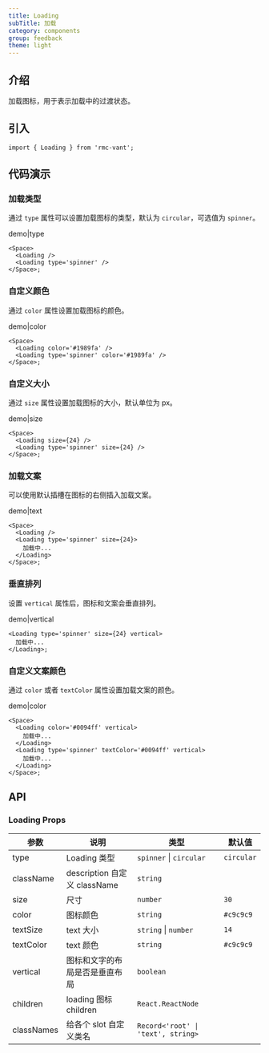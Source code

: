 ```yaml
---
title: Loading
subTitle: 加载
category: components
group: feedback
theme: light
---
```


## 介绍

加载图标，用于表示加载中的过渡状态。

## 引入

```tsx
import { Loading } from 'rmc-vant';
```

## 代码演示

### 加载类型

通过 `type` 属性可以设置加载图标的类型，默认为 `circular`，可选值为 `spinner`。

demo|type

```tsx
<Space>
  <Loading />
  <Loading type='spinner' />
</Space>;
```

### 自定义颜色

通过 `color` 属性设置加载图标的颜色。

demo|color

```tsx
<Space>
  <Loading color='#1989fa' />
  <Loading type='spinner' color='#1989fa' />
</Space>;
```

### 自定义大小

通过 `size` 属性设置加载图标的大小，默认单位为 px。

demo|size

```tsx
<Space>
  <Loading size={24} />
  <Loading type='spinner' size={24} />
</Space>;
```

### 加载文案

可以使用默认插槽在图标的右侧插入加载文案。

demo|text

```tsx
<Space>
  <Loading />
  <Loading type='spinner' size={24}>
    加载中...
  </Loading>
</Space>;
```

### 垂直排列

设置 `vertical` 属性后，图标和文案会垂直排列。

demo|vertical

```tsx
<Loading type='spinner' size={24} vertical>
  加载中...
</Loading>;
```

### 自定义文案颜色

通过 `color` 或者 `textColor` 属性设置加载文案的颜色。

demo|color

```tsx
<Space>
  <Loading color='#0094ff' vertical>
    加载中...
  </Loading>
  <Loading type='spinner' textColor='#0094ff' vertical>
    加载中...
  </Loading>
</Space>;
```

## API

### Loading Props

| 参数 | 说明 | 类型 | 默认值 |
| --- | --- | --- | --- |
| type | Loading 类型 | `spinner` \| `circular` | `circular` |
| className | description 自定义 className | `string` |  |
| size | 尺寸 | `number` | `30` |
| color | 图标颜色 | `string` | `#c9c9c9` |
| textSize | text 大小 | `string` \| `number` | `14` |
| textColor | text 颜色 | `string` | `#c9c9c9` |
| vertical | 图标和文字的布局是否是垂直布局 | `boolean` |  |
| children | loading 图标 children | `React.ReactNode` |  |
| classNames | 给各个 slot 自定义类名 | `Record<'root' \| 'text', string>` |  |
